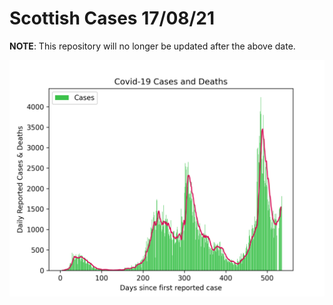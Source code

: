 # Scottish Cases 17/08/21

**NOTE**: This repository will no longer be updated after the above date.

![alt](scottish_cases.png)

